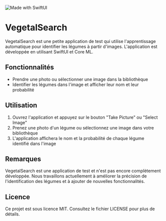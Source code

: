![Made with SwiftUI](https://img.shields.io/badge/Swift-FA7343?style=for-the-badge&logo=swift&logoColor=white)

# VegetalSearch

VegetalSearch est une petite application de test qui utilise l'apprentissage automatique pour identifier les légumes à partir d'images. L'application est développée en utilisant SwiftUI et Core ML.

## Fonctionnalités

- Prendre une photo ou sélectionner une image dans la bibliothèque
- Identifier les légumes dans l'image et afficher leur nom et leur probabilité

## Utilisation

1. Ouvrez l'application et appuyez sur le bouton "Take Picture" ou "Select Image"
2. Prenez une photo d'un légume ou sélectionnez une image dans votre bibliothèque
3. L'application affichera le nom et la probabilité de chaque légume identifié dans l'image

## Remarques

VegetalSearch est une application de test et n'est pas encore complètement développée. Nous travaillons actuellement à améliorer la précision de l'identification des légumes et à ajouter de nouvelles fonctionnalités.

## Licence

Ce projet est sous licence MIT. Consultez le fichier LICENSE pour plus de détails.
